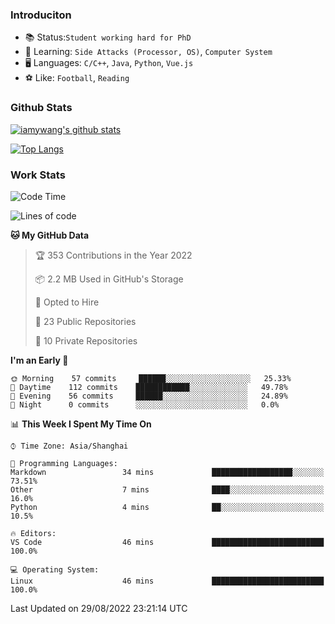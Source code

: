 ### Introduciton

- 📚 Status:`Student working hard for PhD`
- 🔎 Learning: `Side Attacks (Processor, OS)`, `Computer System`
- 🖥️ Languages: `C/C++`, `Java`, `Python`, `Vue.js`
- ⚽ Like: `Football`, `Reading`

### Github Stats

[![iamywang's github stats](https://github-readme-stats.vercel.app/api?username=iamywang&count_private=true&show_icons=true)]()

[![Top Langs](https://github-readme-stats.vercel.app/api/top-langs/?username=iamywang&layout=compact)]()

### Work Stats

<!--START_SECTION:waka-->
![Code Time](http://img.shields.io/badge/Code%20Time-519%20hrs%209%20mins-blue)

![Lines of code](https://img.shields.io/badge/From%20Hello%20World%20I%27ve%20Written--48%20Thousand%20lines%20of%20code-blue)

**🐱 My GitHub Data** 

> 🏆 353 Contributions in the Year 2022
 > 
> 📦 2.2 MB Used in GitHub's Storage 
 > 
> 💼 Opted to Hire
 > 
> 📜 23 Public Repositories 
 > 
> 🔑 10 Private Repositories  
 > 
**I'm an Early 🐤** 

```text
🌞 Morning    57 commits     ██████░░░░░░░░░░░░░░░░░░░   25.33% 
🌆 Daytime    112 commits    ████████████░░░░░░░░░░░░░   49.78% 
🌃 Evening    56 commits     ██████░░░░░░░░░░░░░░░░░░░   24.89% 
🌙 Night      0 commits      ░░░░░░░░░░░░░░░░░░░░░░░░░   0.0%

```


📊 **This Week I Spent My Time On** 

```text
⌚︎ Time Zone: Asia/Shanghai

💬 Programming Languages: 
Markdown                 34 mins             ██████████████████░░░░░░░   73.51% 
Other                    7 mins              ████░░░░░░░░░░░░░░░░░░░░░   16.0% 
Python                   4 mins              ██░░░░░░░░░░░░░░░░░░░░░░░   10.5%

🔥 Editors: 
VS Code                  46 mins             █████████████████████████   100.0%

💻 Operating System: 
Linux                    46 mins             █████████████████████████   100.0%

```


 Last Updated on 29/08/2022 23:21:14 UTC
<!--END_SECTION:waka-->
